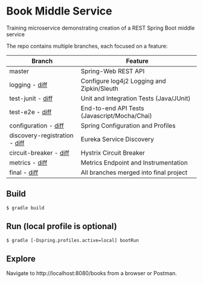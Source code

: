 # Book Middle Service

Training microservice demonstrating creation of a REST Spring Boot middle service

The repo contains multiple branches, each focused on a feature:

| Branch                                                                                                                        | Feature                                      |
| ----------------------------------------------------------------------------------------------------------------------------- | -------------------------------------------- |
| master                                                                                                                        | Spring-Web REST API                          |
| logging - [diff](https://github.com/mp-ebsco/platform.training.bookmiddle_copy/compare/logging)                               | Configure log4j2 Logging and Zipkin/Sleuth   | 
| test-junit - [diff](https://github.com/mp-ebsco/platform.training.bookmiddle_copy/compare/test-junit)                         | Unit and Integration Tests (Java/JUnit)      |
| test-e2e - [diff](https://github.com/mp-ebsco/platform.training.bookmiddle_copy/compare/test-e2e)                             | End-to-end API Tests (Javascript/Mocha/Chai) |
| configuration - [diff](https://github.com/mp-ebsco/platform.training.bookmiddle_copy/compare/configuration)                   | Spring Configuration and Profiles            |
| discovery-registration - [diff](https://github.com/mp-ebsco/platform.training.bookmiddle_copy/compare/discovery-registration) | Eureka Service Discovery                     |
| circuit-breaker - [diff](https://github.com/mp-ebsco/platform.training.bookmiddle_copy/compare/circuit-breaker)               | Hystrix Circuit Breaker                      |
| metrics - [diff](https://github.com/mp-ebsco/platform.training.bookmiddle_copy/compare/metrics)                               | Metrics Endpoint and Instrumentation         |
| final - [diff](https://github.com/mp-ebsco/platform.training.bookmiddle_copy/compare/final)                                   | All branches merged into final project       |

## Build

`$ gradle build`

## Run (local profile is optional)

`$ gradle [-Dspring.profiles.active=local] bootRun`

## Explore

Navigate to http://localhost:8080/books from a browser or Postman.